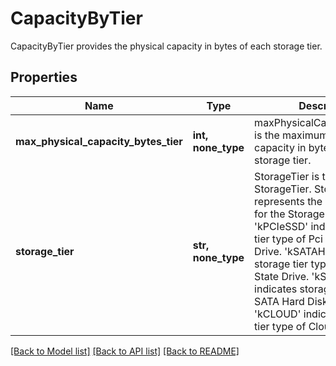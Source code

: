 # CapacityByTier

CapacityByTier provides the physical capacity in bytes of each storage tier.

## Properties
Name | Type | Description | Notes
------------ | ------------- | ------------- | -------------
**max_physical_capacity_bytes_tier** | **int, none_type** | maxPhysicalCapacityBytesTier is the maximum physical capacity in bytes of the storage tier. | [optional] 
**storage_tier** | **str, none_type** | StorageTier is the type of StorageTier. StorageTierType represents the various values for the Storage Tier. &#39;kPCIeSSD&#39; indicates storage tier type of Pci Solid State Drive. &#39;kSATAHDD&#39; indicates storage tier type of SATA Solid State Drive. &#39;kSATAHDD&#39; indicates storage tier type of SATA Hard Disk Drive. &#39;kCLOUD&#39; indicates storage tier type of Cloud. | [optional] 

[[Back to Model list]](../README.md#documentation-for-models) [[Back to API list]](../README.md#documentation-for-api-endpoints) [[Back to README]](../README.md)


